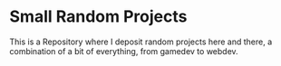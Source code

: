 # Small Random Projects

This is a Repository where I deposit random projects here and there, a combination of a bit of everything, from gamedev to webdev.

